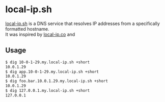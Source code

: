 # local-ip.sh

[local-ip.sh](https://www.local-ip.sh) is a DNS service that resolves IP addresses from a specifically formatted hostname.  
It was inspired by [local-ip.co](http://local-ip.co) and 

<!-- TODO: provide certs for ez local dev that requires HTTPS -->

## Usage

```sh
$ dig 10-0-1-29.my.local-ip.sh +short
10.0.1.29
$ dig app.10-0-1-29.my.local-ip.sh +short
10.0.1.29
$ dig foo.bar.10.0.1.29.my.local-ip.sh +short
10.0.1.29
$ dig 127.0.0.1.my.local-ip.sh +short
127.0.0.1
```
